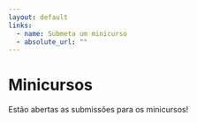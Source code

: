 ```yaml
---
layout: default
links:
  - name: Submeta um minicurso
  - absolute_url: ""
---
```


# Minicursos

Estão abertas as submissões para os minicursos!
